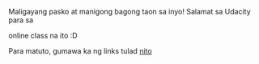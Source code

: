 Maligayang pasko at manigong bagong taon sa inyo! Salamat sa Udacity para sa

online class na ito :D

Para matuto, gumawa ka ng links tulad [nito](Philippines/bagongpanimula.md)
